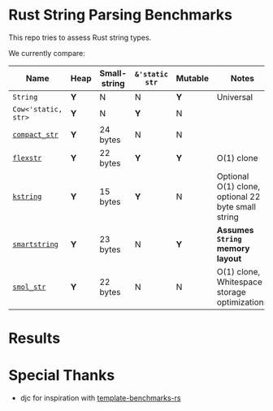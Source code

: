 # Rust String Parsing Benchmarks

This repo tries to assess Rust string types.

We currently compare:

Name                                                 | Heap  | Small-string | `&'static str` | Mutable | Notes
-----------------------------------------------------|-------|--------------|----------------|---------|-----
`String`                                             | **Y** | N            | N              | **Y**   | Universal
`Cow<'static, str>`                                  | **Y** | N            | **Y**          | N       |
[`compact_str`](https://crates.io/crates/kstring)    | **Y** | 24 bytes     | N              | N       |
[`flexstr`](https://crates.io/crates/kstring)        | **Y** | 22 bytes     | **Y**          | **Y**   | O(1) clone
[`kstring`](https://crates.io/crates/kstring)        | **Y** | 15 bytes     | **Y**          | N       | Optional O(1) clone, optional 22 byte small string
[`smartstring`](https://crates.io/crates/kstring)    | **Y** | 23 bytes     | N              | **Y**   | **Assumes `String` memory layout**
[`smol_str`](https://crates.io/crates/kstring)       | **Y** | 22 bytes     | N              | N       | O(1) clone, Whitespace storage optimizations

# Results


# Special Thanks

- djc for inspiration with [template-benchmarks-rs](https://github.com/djc/template-benchmarks-rs)

